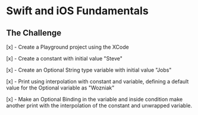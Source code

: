 # Swift and iOS Fundamentals

## The Challenge
[x] - Create a Playground project using the XCode

[x] - Create a constant with initial value "Steve"

[x] - Create an Optional String type variable with initial value "Jobs"

[x] - Print using interpolation with constant and variable, defining a default value for the Optional variable as "Wozniak"

[x] - Make an Optional Binding in the variable and inside condition make another print with the interpolation of the constant and unwrapped variable.